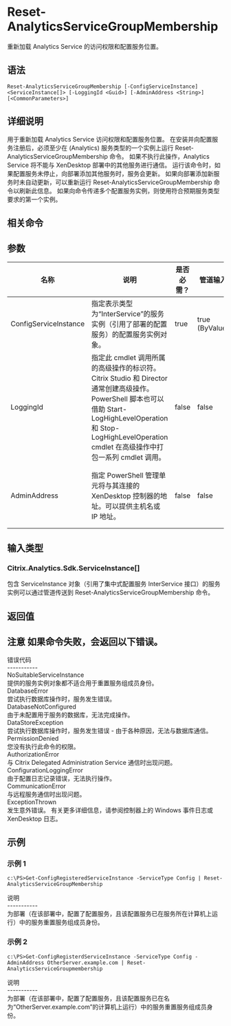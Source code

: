# Reset-AnalyticsServiceGroupMembership

重新加载 Analytics Service 的访问权限和配置服务位置。

## 语法

    Reset-AnalyticsServiceGroupMembership [-ConfigServiceInstance] <ServiceInstance[]> [-LoggingId <Guid>] [-AdminAddress <String>] [<CommonParameters>]
    

## 详细说明

用于重新加载 Analytics Service 访问权限和配置服务位置。 在安装并向配置服务注册后，必须至少在 (Analytics) 服务类型的一个实例上运行 Reset-AnalyticsServiceGroupMembership 命令。 如果不执行此操作，Analytics Service 将不能与 XenDesktop 部署中的其他服务进行通信。 运行该命令时，如果配置服务未停止，向部署添加其他服务时，服务会更新。 如果向部署添加新服务时未自动更新，可以重新运行 Reset-AnalyticsServiceGroupMembership 命令以刷新此信息。 如果向命令传递多个配置服务实例，则使用符合预期服务类型要求的第一个实例。

## 相关命令

## 参数

| 名称                    | 说明                                                                                                                                                                     | 是否必需？ | 管道输入           | 默认值                                   |
| --------------------- | ---------------------------------------------------------------------------------------------------------------------------------------------------------------------- | ----- | -------------- | ------------------------------------- |
| ConfigServiceInstance | 指定表示类型为“InterService”的服务实例（引用了部署的配置服务）的配置服务实例对象。                                                                                                                       | true  | true (ByValue) |                                       |
| LoggingId             | 指定此 cmdlet 调用所属的高级操作的标识符。 Citrix Studio 和 Director 通常创建高级操作。 PowerShell 脚本也可以借助 Start-LogHighLevelOperation 和 Stop-LogHighLevelOperation cmdlet 在高级操作中打包一系列 cmdlet 调用。 | false | false          |                                       |
| AdminAddress          | 指定 PowerShell 管理单元将与其连接的 XenDesktop 控制器的地址。可以提供主机名或 IP 地址。                                                                                                             | false | false          | Localhost。一旦有 cmdlet 提供了某个值，此值将变为默认值。 |

## 输入类型

### Citrix.Analytics.Sdk.ServiceInstance[]  
包含 ServiceInstance 对象（引用了集中式配置服务 InterService 接口）的服务实例可以通过管道传送到 Reset-AnalyticsServiceGroupMembership 命令。

## 返回值

### 

## 注意 如果命令失败，会返回以下错误。  
错误代码  
\---\---\-----  
NoSuitableServiceInstance  
提供的服务实例对象都不适合用于重置服务组成员身份。  
DatabaseError  
尝试执行数据库操作时，服务发生错误。  
DatabaseNotConfigured  
由于未配置用于服务的数据库，无法完成操作。  
DataStoreException  
尝试执行数据库操作时，服务发生错误 - 由于各种原因，无法与数据库通信。  
PermissionDenied  
您没有执行此命令的权限。  
AuthorizationError  
与 Citrix Delegated Administration Service 通信时出现问题。  
ConfigurationLoggingError  
由于配置日志记录错误，无法执行操作。  
CommunicationError  
与远程服务通信时出现问题。  
ExceptionThrown  
发生意外错误。 有关更多详细信息，请参阅控制器上的 Windows 事件日志或 XenDesktop 日志。

## 示例

### 示例 1

    c:\PS>Get-ConfigRegisteredServiceInstance -ServiceType Config | Reset-AnalyticsServiceGroupMembership
    

说明  
\---\---\-----  
为部署（在该部署中，配置了配置服务，且该配置服务已在服务所在计算机上运行）中的服务重置服务组成员身份。

### 示例 2

    c:\PS>Get-ConfigRegisterdServiceInstance -ServiceType Config -AdminAddress OtherServer.example.com | Reset-AnalyticsServiceGroupmembership
    

说明  
\---\---\-----  
为部署（在该部署中，配置了配置服务，且该配置服务已在名为“OtherServer.example.com”的计算机上运行）中的服务重置服务组成员身份。